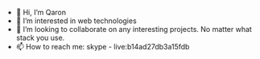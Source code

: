 - 👋 Hi, I’m Qaron
- 👀 I’m interested in web technologies
- 💞️ I’m looking to collaborate on any interesting projects. No matter what stack you use.
- 📫 How to reach me: skype - live:b14ad27db3a15fdb

<!---
qarun685/qarun685 is a ✨ special ✨ repository because its `README.md` (this file) appears on your GitHub profile.
You can click the Preview link to take a look at your changes.
--->
